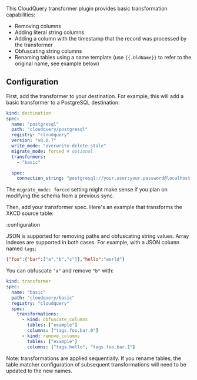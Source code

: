 This CloudQuery transformer plugin provides basic transformation capabilities:

- Removing columns
- Adding literal string columns
- Adding a column with the timestamp that the record was processed by the transformer
- Obfuscating string columns
- Renaming tables using a name template (use `{{.OldName}}` to refer to the original name, see example below)

## Configuration

First, add the transformer to your destination. For example, this will add a basic transformer to a PostgreSQL destination:

```yaml copy
kind: destination
spec:
  name: "postgresql"
  path: "cloudquery/postgresql"
  registry: "cloudquery"
  version: "v8.0.7"
  write_mode: "overwrite-delete-stale"
  migrate_mode: forced # optional
  transformers:
    - "basic"

  spec:
    connection_string: "postgresql://your.user:your.password@localhost:5432/db_name"
```

The `migrate_mode: forced` setting might make sense if you plan on modifying the schema from a previous sync.

Then, add your transformer spec. Here's an example that transforms the XKCD source table:

:configuration

JSON is supported for removing paths and obfuscating string values. Array indexes are supported in both cases. For example, with a JSON column named `tags`:
```json
{"foo":{"bar":["a","b","c"]},"hello":"world"}
```

You can obfuscate `"a"` and remove `"b"` with:
```yaml copy
kind: transformer
spec:
  name: "basic"
  path: "cloudquery/basic"
  registry: "cloudquery"
  spec:
    transformations:
      - kind: obfuscate_columns
        tables: ["example"]
        columns: ["tags.foo.bar.0"]
      - kind: remove_columns
        tables: ["example"]
        columns: ["tags.hello", "tags.foo.bar.1"]
```

Note: transformations are applied sequentially. If you rename tables, the table matcher configuration of subsequent transformations will need to be updated to the new names.